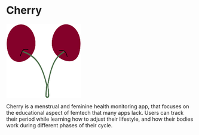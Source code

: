 # Cherry

<img src="/resources/icon.png" align="center" alt="Cherry Logo by Anagha Rao" 
    width="200" height="200px">

Cherry is a menstrual and feminine health monitoring app, that focuses on the educational aspect of femtech that many apps lack. Users can track their period while learning how to adjust their lifestyle, and how their bodies work during different phases of their cycle.
